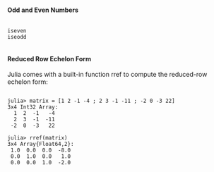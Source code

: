 
#### Odd and Even Numbers

<pre><code>
iseven
iseodd

</code></pre>

#### Reduced Row Echelon Form

Julia comes with a built-in function rref to compute the reduced-row echelon form:
<pre><code>
julia> matrix = [1 2 -1 -4 ; 2 3 -1 -11 ; -2 0 -3 22]
3x4 Int32 Array:
  1  2  -1   -4
  2  3  -1  -11
 -2  0  -3   22

julia> rref(matrix)
3x4 Array{Float64,2}:
 1.0  0.0  0.0  -8.0
 0.0  1.0  0.0   1.0
 0.0  0.0  1.0  -2.0
</code></pre> 
